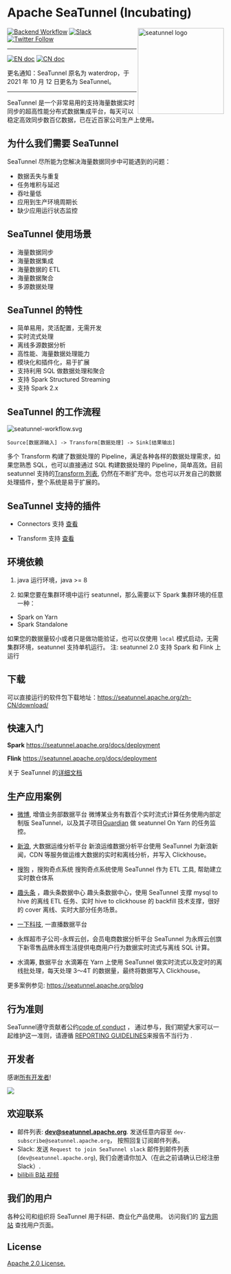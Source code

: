 # Apache SeaTunnel (Incubating)

<img src="https://seatunnel.apache.org/image/logo.png" alt="seatunnel logo" height="200px" align="right" />

[![Backend Workflow](https://github.com/apache/seatunnel/actions/workflows/backend.yml/badge.svg?branch=dev)](https://github.com/apache/seatunnel/actions/workflows/backend.yml)
[![Slack](https://img.shields.io/badge/slack-%23seatunnel-4f8eba?logo=slack)](https://join.slack.com/t/apacheseatunnel/shared_invite/zt-123jmewxe-RjB_DW3M3gV~xL91pZ0oVQ)
[![Twitter Follow](https://img.shields.io/twitter/follow/ASFSeaTunnel.svg?label=Follow&logo=twitter)](https://twitter.com/ASFSeaTunnel)

---
[![EN doc](https://img.shields.io/badge/document-English-blue.svg)](README.md)
[![CN doc](https://img.shields.io/badge/文档-中文版-blue.svg)](README_zh_CN.md)

更名通知：SeaTunnel 原名为 waterdrop，于 2021 年 10 月 12 日更名为 SeaTunnel。

---

SeaTunnel 是一个非常易用的支持海量数据实时同步的超高性能分布式数据集成平台，每天可以稳定高效同步数百亿数据，已在近百家公司生产上使用。

## 为什么我们需要 SeaTunnel

SeaTunnel 尽所能为您解决海量数据同步中可能遇到的问题：

* 数据丢失与重复
* 任务堆积与延迟
* 吞吐量低
* 应用到生产环境周期长
* 缺少应用运行状态监控

## SeaTunnel 使用场景

* 海量数据同步
* 海量数据集成
* 海量数据的 ETL
* 海量数据聚合
* 多源数据处理

## SeaTunnel 的特性

* 简单易用，灵活配置，无需开发
* 实时流式处理
* 离线多源数据分析
* 高性能、海量数据处理能力
* 模块化和插件化，易于扩展
* 支持利用 SQL 做数据处理和聚合
* 支持 Spark Structured Streaming
* 支持 Spark 2.x

## SeaTunnel 的工作流程

![seatunnel-workflow.svg](https://raw.githubusercontent.com/apache/seatunnel-website/main/static/image/seatunnel-workflow.svg)

```
Source[数据源输入] -> Transform[数据处理] -> Sink[结果输出]
```

多个 Transform 构建了数据处理的 Pipeline，满足各种各样的数据处理需求，如果您熟悉 SQL，也可以直接通过 SQL 构建数据处理的 Pipeline，简单高效。目前 seatunnel
支持的[Transform 列表](https://seatunnel.apache.org/docs/transform/common-options),
仍然在不断扩充中。您也可以开发自己的数据处理插件，整个系统是易于扩展的。

## SeaTunnel 支持的插件

- Connectors 支持 [查看](https://seatunnel.apache.org/docs/category/source)

- Transform 支持 [查看](https://seatunnel.apache.org/docs/transform/common-options/)

## 环境依赖

1. java 运行环境，java >= 8

2. 如果您要在集群环境中运行 seatunnel，那么需要以下 Spark 集群环境的任意一种：

* Spark on Yarn
* Spark Standalone

如果您的数据量较小或者只是做功能验证，也可以仅使用 `local` 模式启动，无需集群环境，seatunnel 支持单机运行。 注: seatunnel 2.0 支持 Spark 和 Flink 上运行

## 下载

可以直接运行的软件包下载地址：https://seatunnel.apache.org/zh-CN/download/

## 快速入门

**Spark**
https://seatunnel.apache.org/docs/deployment

**Flink**
https://seatunnel.apache.org/docs/deployment

关于 SeaTunnel 的[详细文档](https://seatunnel.apache.org/docs/intro/about)

## 生产应用案例

* [微博](https://weibo.com), 增值业务部数据平台 微博某业务有数百个实时流式计算任务使用内部定制版
  SeaTunnel，以及其子项目[Guardian](https://github.com/InterestingLab/guardian) 做 seatunnel On Yarn 的任务监控。

* [新浪](http://www.sina.com.cn/), 大数据运维分析平台 新浪运维数据分析平台使用 SeaTunnel 为新浪新闻，CDN 等服务做运维大数据的实时和离线分析，并写入 Clickhouse。

* [搜狗](http://sogou.com/) ，搜狗奇点系统 搜狗奇点系统使用 SeaTunnel 作为 ETL 工具, 帮助建立实时数仓体系

* [趣头条](https://www.qutoutiao.net/) ，趣头条数据中心 趣头条数据中心，使用 SeaTunnel 支撑 mysql to hive 的离线 ETL 任务、实时 hive to clickhouse 的
  backfill 技术支撑，很好的 cover 离线、实时大部分任务场景。

* [一下科技](https://www.yixia.com/), 一直播数据平台
* 永辉超市子公司-永辉云创，会员电商数据分析平台 SeaTunnel 为永辉云创旗下新零售品牌永辉生活提供电商用户行为数据实时流式与离线 SQL 计算。

* 水滴筹, 数据平台 水滴筹在 Yarn 上使用 SeaTunnel 做实时流式以及定时的离线批处理，每天处理 3～4T 的数据量，最终将数据写入 Clickhouse。

更多案例参见: https://seatunnel.apache.org/blog

## 行为准则

SeaTunnel遵守贡献者公约[code of conduct](https://www.apache.org/foundation/policies/conduct) ，
通过参与，我们期望大家可以一起维护这一准则，请遵循 [REPORTING GUIDELINES](https://www.apache.org/foundation/policies/conduct#reporting-guidelines)来报告不当行为
.

## 开发者

感谢[所有开发者](https://github.com/apache/seatunnel/graphs/contributors)!

<a href="https://github.com/apache/seatunnel/graphs/contributors">
  <img src="https://contrib.rocks/image?repo=apache/seatunnel" />
</a>

## 欢迎联系

* 邮件列表: **dev@seatunnel.apache.org**. 发送任意内容至 `dev-subscribe@seatunnel.apache.org`， 按照回复订阅邮件列表。
* Slack: 发送 `Request to join SeaTunnel slack` 邮件到邮件列表 (`dev@seatunnel.apache.org`), 我们会邀请你加入（在此之前请确认已经注册Slack）.
* [bilibili B站 视频](https://space.bilibili.com/1542095008)

## 我们的用户
各种公司和组织将 SeaTunnel 用于科研、商业化产品使用。
访问我们的 [官方网站](https://seatunnel.apache.org/user) 查找用户页面。
## License
[Apache 2.0 License.](LICENSE)
